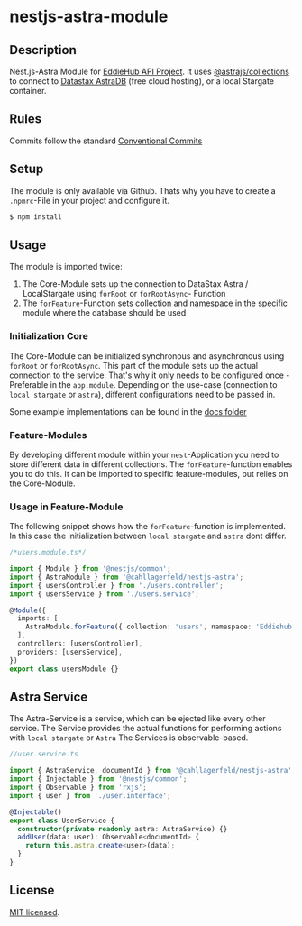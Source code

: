 # nestjs-astra-module

## Description

Nest.js-Astra Module for [EddieHub API Project](https://github.com/EddieHubCommunity/api). It uses [@astrajs/collections](https://github.com/datastax/astrajs/tree/master/packages/collections) to connect to [Datastax AstraDB](http://links.eddiejaoude.io/t/8XaPcWkQ9GCp) (free cloud hosting), or a local Stargate container.

## Rules

Commits follow the standard [Conventional Commits](https://www.conventionalcommits.org/en/v1.0.0/)

## Setup

The module is only available via Github. Thats why you have to create a `.npmrc`-File in your project and configure it.

```bash
$ npm install
```

## Usage

The module is imported twice:

1. The Core-Module sets up the connection to DataStax Astra / LocalStargate using `forRoot` or `forRootAsync`- Function
1. The `forFeature`-Function sets collection and namespace in the specific module where the database should be used

### Initialization Core

The Core-Module can be initialized synchronous and asynchronous using `forRoot` or `forRootAsync`.
This part of the module sets up the actual connection to the service. That's why it only needs to be configured once - Preferable in the `app.module`.
Depending on the use-case (connection to `local stargate` or `astra`), different configurations need to be passed in.

Some example implementations can be found in the [docs folder](/docs)

### Feature-Modules

By developing different module within your `nest`-Application you need to store different data in different collections.
The `forFeature`-function enables you to do this. It can be imported to specific feature-modules, but relies on the Core-Module.

### Usage in Feature-Module

The following snippet shows how the `forFeature`-function is implemented. In this case the initialization between `local stargate` and `astra` dont differ.

```ts
/*users.module.ts*/

import { Module } from '@nestjs/common';
import { AstraModule } from '@cahllagerfeld/nestjs-astra';
import { usersController } from './users.controller';
import { usersService } from './users.service';

@Module({
  imports: [
    AstraModule.forFeature({ collection: 'users', namespace: 'Eddiehub' }),
  ],
  controllers: [usersController],
  providers: [usersService],
})
export class usersModule {}
```

## Astra Service

The Astra-Service is a service, which can be ejected like every other service.
The Service provides the actual functions for performing actions with `local stargate` or `Astra`
The Services is observable-based.

```ts
//user.service.ts

import { AstraService, documentId } from '@cahllagerfeld/nestjs-astra';
import { Injectable } from '@nestjs/common';
import { Observable } from 'rxjs';
import { user } from './user.interface';

@Injectable()
export class UserService {
  constructor(private readonly astra: AstraService) {}
  addUser(data: user): Observable<documentId> {
    return this.astra.create<user>(data);
  }
}
```

## License

[MIT licensed](LICENSE).
